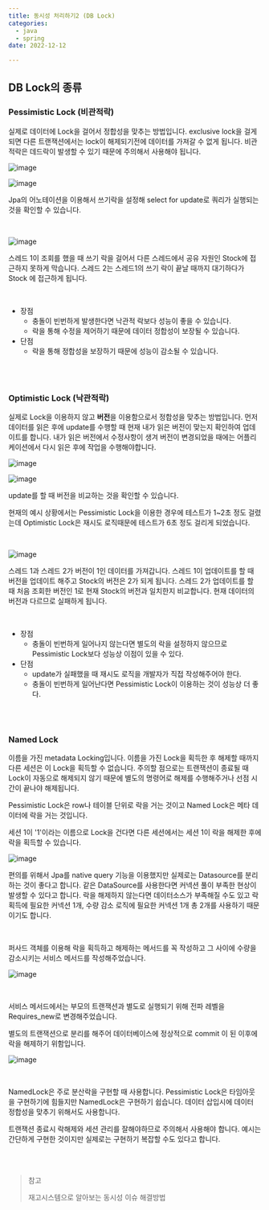 ```yaml
---
title: 동시성 처리하기2 (DB Lock)
categories:
  - java
  - spring
date: 2022-12-12

---
```




## DB Lock의 종류

### Pessimistic Lock (비관적락)

실제로 데이터에 Lock을 걸어서 정합성을 맞추는 방법입니다. exclusive lock을 걸게되면 다른 트랜잭션에서는 lock이 해제되기전에 데이터를 가져갈 수 없게 됩니다. 비관적락은 데드락이 발생할 수 있기 때문에 주의해서 사용해야 됩니다.



![image](https://user-images.githubusercontent.com/67885363/207410394-b6bd5262-4c12-4c1d-8f0d-bd620e72644b.png)



![image](https://user-images.githubusercontent.com/67885363/207410907-c91907d9-b7c2-4605-90ad-c2bfcd57cbb3.png)



Jpa의 어노테이션을 이용해서 쓰기락을 설정해 select for update로 쿼리가 실행되는 것을 확인할 수 있습니다.


<br/>



![image](https://user-images.githubusercontent.com/67885363/207407572-e24a60d5-506a-4b5a-870f-887e35875808.png)

스레드 1이 조회를 했을 때 쓰기 락을 걸어서 다른 스레드에서 공유 자원인 Stock에 접근하지 못하게 막습니다. 스레드 2는 스레드1의 쓰기 락이 끝날 때까지 대기하다가 Stock 에 접근하게 됩니다.

<br/>

- 장점
  - 충돌이 빈번하게 발생한다면 낙관적 락보다 성능이 좋을 수 있습니다.
  - 락을 통해 수정을 제어하기 때문에 데이터 정합성이 보장될 수 있습니다.
- 단점
  - 락을 통해 정합성을 보장하기 때문에 성능이 감소될 수 있습니다.



<br/>
<br/>


### Optimistic Lock (낙관적락)

실제로 Lock을 이용하지 않고 **버전**을 이용함으로서 정합성을 맞추는 방법입니다. 먼저 데이터를 읽은 후에 update를 수행할 때 현재 내가 읽은 버전이 맞는지 확인하여 업데이트를 합니다. 내가 읽은 버전에서 수정사항이 생겨 버전이 변경되었을 때에는 어플리케이션에서 다시 읽은 후에 작업을 수행해야합니다.



![image](https://user-images.githubusercontent.com/67885363/207415268-6798688d-e386-4dfa-87d3-0d4ce17cae6d.png)



![image](https://user-images.githubusercontent.com/67885363/207416432-b9fa41c6-1e8e-44d9-989b-59c7c0484a57.png)

update를 할 때 버전을 비교하는 것을 확인할 수 있습니다.

현재의 예시 상황에서는 Pessimistic Lock을 이용한 경우에 테스트가 1~2초 정도 걸렸는데 Optimistic Lock은 재시도 로직때문에 테스트가 6초 정도 걸리게 되었습니다.

<br/>

![image](https://user-images.githubusercontent.com/67885363/207413271-2a149aa3-d018-4243-b217-91a33b44d7d2.png)

스레드 1과 스레드 2가 버전이 1인 데이터를 가져갑니다. 스레드 1이 업데이트를 할 때 버전을 업데이트 해주고 Stock의 버전은 2가 되게 됩니다. 스레드 2가 업데이트를 할 때 처음 조회한 버전인 1로 현재 Stock의 버전과 일치한지 비교합니다. 현재 데이터의 버전과 다르므로 실패하게 됩니다.

<br/>


- 장점
  - 충돌이 빈번하게 일어나지 않는다면 별도의 락을 설정하지 않으므로 Pessimistic Lock보다 성능상 이점이 있을 수 있다.
- 단점
  - update가 실패했을 때 재시도 로직을 개발자가 직접 작성해주어야 한다.
  - 충돌이 빈번하게 일어난다면 Pessimistic Lock이 이용하는 것이 성능상 더 좋다.



<br/>
<br/>


### Named Lock

이름을 가진 metadata Locking입니다. 이름을 가진 Lock을 획득한 후 해제할 때까지 다른 세션은 이 Lock을 획득할 수 없습니다. 주의할 점으로는 트랜잭션이 종료될 때 Lock이 자동으로 해제되지 않기 때문에 별도의 명령어로 해제를 수행해주거나 선점 시간이 끝나야 해제됩니다.

Pessimistic Lock은 row나 테이블 단위로 락을 거는 것이고 Named Lock은 메타 데이터에 락을 거는 것입니다.

세션 1이 '1'이라는 이름으로 Lock을 건다면 다른 세션에서는 세션 1이 락을 해제한 후에 락을 획득할 수 있습니다.



![image](https://user-images.githubusercontent.com/67885363/207421355-f0f9b34f-b5f8-4dfe-8b4b-1727e6b9d408.png)

편의를 위해서 Jpa를 native query 기능을 이용했지만 실제로는 Datasource를 분리하는 것이 좋다고 합니다. 같은 DataSource를 사용한다면 커넥션 풀이 부족한 현상이 발생할 수 있다고 합니다. 락을 해제하지 않는다면 데이터소스가 부족해질 수도 있고 락 획득에 필요한 커넥션 1개, 수량 감소 로직에 필요한 커넥션 1개 총 2개를 사용하기 때문이기도 합니다.

<br/>

퍼사드 객체를 이용해 락을 획득하고 해제하는 메서드를 꼭 작성하고 그 사이에 수량을 감소시키는 서비스 메서드를 작성해주었습니다.

![image](https://user-images.githubusercontent.com/67885363/207421858-2e78d599-70c3-40b4-a23b-f8cdf738a68a.png)

<br/>

서비스 메서드에서는 부모의 트랜잭션과 별도로 실행되기 위해 전파 레벨을 Requires_new로 변경해주었습니다.

별도의 트랜잭션으로 분리를 해주어 데이터베이스에 정상적으로 commit 이 된 이후에 락을 해제하기 위함입니다.

![image](https://user-images.githubusercontent.com/67885363/207422323-316fb200-7431-4919-aebd-55ff5101599f.png)


<br/>

NamedLock은 주로 분산락을 구현할 때 사용합니다. Pessimistic Lock은 타임아웃을 구현하기에 힘들지만 NamedLock은 구현하기 쉽습니다. 데이터 삽입시에 데이터 정합성을 맞추기 위해서도 사용합니다.

트랜잭션 종료시 락해제와 세션 관리를 잘해야하므로 주의해서 사용해야 합니다. 예시는 간단하게 구현한 것이지만 실제로는 구현하기 복잡할 수도 있다고 합니다.

<br/>

<br/>



>  참고
>
> 재고시스템으로 알아보는 동시성 이슈 해결방법 

